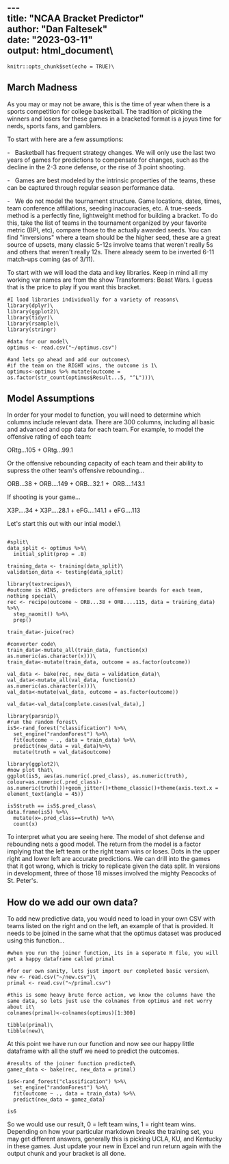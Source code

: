 ---\
title: "NCAA Bracket Predictor"\
author: "Dan Faltesek"\
date: "2023-03-11"\
output: html_document\
---

```{r setup, include=FALSE}\
knitr::opts_chunk$set(echo = TRUE)\
```

## March Madness

As you may or may not be aware, this is the time of year when there is a sports competition for college basketball. The tradition of picking the winners and losers for these games in a bracketed format is a joyus time for nerds, sports fans, and gamblers.

To start with here are a few assumptions:

-   Basketball has frequent strategy changes. We will only use the last two years of games for predictions to compensate for changes, such as the decline in the 2-3 zone defense, or the rise of 3 point shooting.

-   Games are best modeled by the intrinsic properties of the teams, these can be captured through regular season performance data.

-   We do not model the tournament structure. Game locations, dates, times, team conference affiliations, seeding inaccuracies, etc. A true-seeds method is a perfectly fine, lightweight method for building a bracket. To do this, take the list of teams in the tournament organized by your favorite metric (BPI, etc), compare those to the actually awarded seeds. You can find "inversions" where a team should be the higher seed, these are a great source of upsets, many classic 5-12s involve teams that weren't really 5s and others that weren't really 12s. There already seem to be inverted 6-11 match-ups coming (as of 3/11).

To start with we will load the data and key libraries. Keep in mind all my working var names are from the show Transformers: Beast Wars. I guess that is the price to play if you want this bracket.

```{r loader}\
#I load libraries individually for a variety of reasons\
library(dplyr)\
library(ggplot2)\
library(tidyr)\
library(rsample)\
library(stringr)

#data for our model\
optimus <- read.csv("~/optimus.csv")

#and lets go ahead and add our outcomes\
#if the team on the RIGHT wins, the outcome is 1\
optimus<-optimus %>% mutate(outcome = as.factor(str_count(optimus$Result...5, "^L")))\
```

## Model Assumptions

In order for your model to function, you will need to determine which columns include relevant data. There are 300 columns, including all basic and advanced and opp data for each team. For example, to model the offensive rating of each team:

ORtg...105 + ORtg...99.1

Or the offensive rebounding capacity of each team and their ability to supress the other team's offensive rebounding...

ORB...38 + ORB....149 + ORB...32.1 +  ORB....143.1

If shooting is your game...

X3P....34 + X3P....28.1 + eFG....141.1 + eFG....113

Let's start this out with our intial model.\
```{r initialmodel}

#split\
data_split <- optimus %>%\
  initial_split(prop = .8)

training_data <- training(data_split)\
validation_data <- testing(data_split)

library(textrecipes)\
#outcome is WINS, predictors are offensive boards for each team, nothing special\
rec <- recipe(outcome ~ ORB...38 + ORB....115, data = training_data) %>%\
  step_naomit() %>%\
  prep()

train_data<-juice(rec)

#converter code\
train_data<-mutate_all(train_data, function(x) as.numeric(as.character(x)))\
train_data<-mutate(train_data, outcome = as.factor(outcome))

val_data <- bake(rec, new_data = validation_data)\
val_data<-mutate_all(val_data, function(x) as.numeric(as.character(x)))\
val_data<-mutate(val_data, outcome = as.factor(outcome))

val_data<-val_data[complete.cases(val_data),]

library(parsnip)\
#run the random forest\
is5<-rand_forest("classification") %>%\
  set_engine("randomForest") %>%\
  fit(outcome ~ ., data = train_data) %>%\
  predict(new_data = val_data)%>%\
  mutate(truth = val_data$outcome)

library(ggplot2)\
#now plot that\
ggplot(is5, aes(as.numeric(.pred_class), as.numeric(truth), colour=as.numeric(.pred_class)-as.numeric(truth)))+geom_jitter()+theme_classic()+theme(axis.text.x = element_text(angle = 45))

is5$truth == is5$.pred_class\
data.frame(is5) %>%\
  mutate(x=.pred_class==truth) %>%\
  count(x)

```

To interpret what you are seeing here. The model of shot defense and rebounding nets a good model. The return from the model is a factor implying that the left team or the right team wins or loses. Dots in the upper right and lower left are accurate predictions. We can drill into the games that it got wrong, which is tricky to replicate given the data split. In versions in development, three of those 18 misses involved the mighty Peacocks of St. Peter's.

## How do we add our own data?

To add new predictive data, you would need to load in your own CSV with teams listed on the right and on the left, an example of that is provided. It needs to be joined in the same what that the optimus dataset was produced using this function...

```{r joiner}\
#when you run the joiner function, its in a seperate R file, you will get a happy dataframe called primal

#for our own sanity, lets just import our completed basic version\
new <- read.csv("~/new.csv")\
primal <- read.csv("~/primal.csv")

#this is some heavy brute force action, we know the columns have the same data, so lets just use the colnames from optimus and not worry about it\
colnames(primal)<-colnames(optimus)[1:300]

tibble(primal)\
tibble(new)\
```

At this point we have run our function and now see our happy little dataframe with all the stuff we need to predict the outcomes.

```{r predictive output}\
#results of the joiner function predicted\
gamez_data <- bake(rec, new_data = primal)

is6<-rand_forest("classification") %>%\
  set_engine("randomForest") %>%\
  fit(outcome ~ ., data = train_data) %>%\
  predict(new_data = gamez_data)

is6

```

So we would use our result, 0 = left team wins, 1 = right team wins. Depending on how your particular markdown breaks the training set, you may get different answers, generally this is picking UCLA, KU, and Kentucky in these games. Just update your new in Excel and run return again with the output chunk and your bracket is all done.
